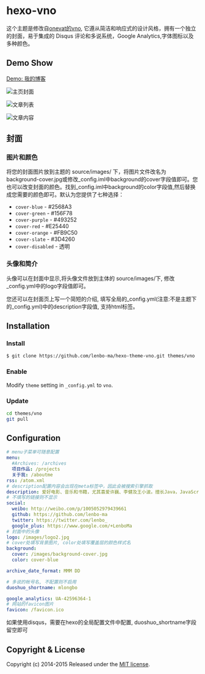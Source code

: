hexo-vno
========

这个主题是修改自[onevat的vno](https://github.com/onevcat/vno), 它遵从简洁和响应式的设计风格，拥有一个独立的封面，易于集成的 Disqus 评论和多说系统，Google Analytics,字体图标以及多种颜色。

## Demo Show

[Demo: 我的博客](http://mlongbo.com)

![主页封面](source/images/show/home.png)

![文章列表](source/images/show/list.png)

![文章内容](source/images/show/page.png)

## 封面

### 图片和颜色

将您的封面图片放到主题的 source/images/ 下，将图片文件改名为background-cover.jpg或修改_config.iml中background的cover字段值即可。您也可以改变封面的颜色。找到_config.iml中background的color字段值,然后替换成您需要的颜色即可。默认为您提供了七种选择：

* `cover-blue` - #2568A3
* `cover-green` - #156F78
* `cover-purple` - #493252
* `cover-red` - #E25440
* `cover-orange` - #FB9C50
* `cover-slate` - #3D4260
* `cover-disabled` - 透明

### 头像和简介

头像可以在封面中显示,将头像文件放到主体的 source/images/下, 修改_config.yml中的logo字段值即可。

您还可以在封面页上写一个简短的介绍, 填写全局的_config.yml(注意:不是主题下的_config.yml)中的description字段值, 支持html标签。


## Installation

### Install

``` bash
$ git clone https://github.com/lenbo-ma/hexo-theme-vno.git themes/vno
```

### Enable

Modify `theme` setting in `_config.yml` to `vno`.

### Update

``` bash
cd themes/vno
git pull
```


## Configuration

```yml
# menu子菜单可随意配置
menu:
  #Archives: /archives
  项目作品: /projects
  关于我: /aboutme
rss: /atom.xml
# description配置内容会出现在meta标签中，因此会被搜索引擎抓取
description: 爱好电影、音乐和书籍，尤其喜爱许巍、李健及王小波。擅长Java，JavaScript，喜欢用NodeJs编写一些有趣的应用。关注互联网、科技、敏捷开发以及JavaNIO。
# 不填写的链接则不显示
social:
  weibo: http://weibo.com/p/1005052979439661
  github: https://github.com/lenbo-ma
  twitter: https://twitter.com/lenbo_
  google_plus: https://www.google.com/+LenboMa
# 封面中的头像
logo: /images/logo2.jpg
# cover处填写背景图片, color处填写覆盖层的颜色样式名
background:
  cover: /images/background-cover.jpg
  color: cover-blue

archive_date_format: MMM DD

# 多说的帐号名, 不配置则不启用
duoshuo_shortname: mlongbo

google_analytics: UA-42596364-1
# 网站的favicon图片
favicon: /favicon.ico
```
如果使用disqus，需要在hexo的全局配置文件中配置, duoshuo_shortname字段留空即可

## Copyright & License

Copyright (c) 2014-2015  Released under the [MIT license](LICENSE).
